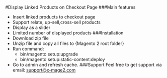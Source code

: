 #Display Linked Products on Checkout Page
###Main features
- Insert linked products to checkout page
- Support relate, up-sell,cross-sell products
- Display as a slider
- Limited number of displayed products
###Installation
- Download zip file
- Unzip file and copy all files to {Magento 2 root folder}
- Run command: 
    + bin/magento setup:upgrade
    + bin/magento setup:static-content:deploy
- Go to admin and refresh cache.
###Support
Feel free to get support via email: support@x-mage2.com    
    
    
    
